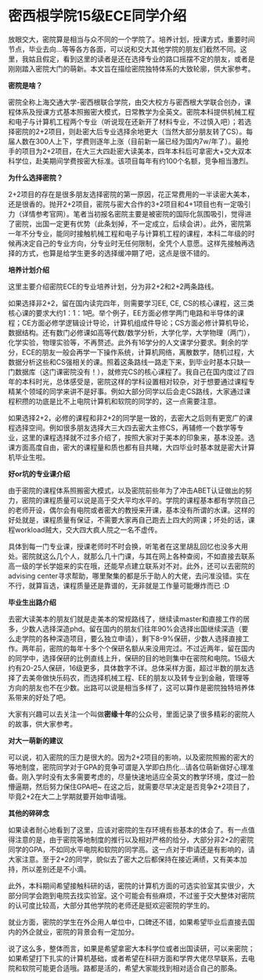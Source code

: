 # 密西根学院15级ECE同学介绍

放眼交大，密院算是相当与众不同的一个学院了。培养计划，授课方式，重要时间节点，毕业去向…等等各方各面，可以说和交大其他学院的朋友们截然不同。这里，我姑且假定，看到这里的读者是还在选择专业的路口摇摆不定的朋友，或者是刚刚踏入密院大门的萌新。本文旨在描绘密院独特体系的大致轮廓，供大家参考。

**密院是啥？**

密院全称上海交通大学-密西根联合学院，由交大校方与密西根大学联合创办，课程体系及授课方式基本照搬密大模式，日常教学为全英文。密院本科提供机械工程和电子与计算机工程两个专业（听说现在还新开了材料专业，不过慎入吧）；若选择密院的2+2项目，则赴密大后专业选择余地更大（当然大部分朋友转了CS）。每届人数在300人上下，学费则逐年上涨（目前新一届已经为国内7w/年了）。最抢手的项目为2+2项目，在大三大四赴密大读美本，四年本科后可拿密大+交大双本科学位，赴美期间学费按密大标准。该项目每年有约100个名额，竞争相当激烈。

**为什么选择密院？**

2+2项目的存在是很多朋友选择密院的第一原因，花正常费用的一半读密大美本，还是很香的。抛开2+2项目，密院与密大合作的3+2项目和4+1项目也有一定吸引力（详情参考官网）。笔者当初报名密院主要是被密院的国际化氛围吸引，觉得进了密院，出国一定更有优势（此条划掉，不一定成立，后续会讲）。此外，密院第一年不分专业，能同时接触机械工程和电子与计算机工程的课程，本科二年级的时候再决定自己的专业方向，分专业时无任何限制，全凭个人意愿。这样先接触再选择的方式，也算是给学生更多的选择缓冲期了吧，这点是很不错的。

**培养计划介绍**

这里主要介绍密院ECE的专业培养计划，分为非2+2和2+2两条路线。

如果选择非2+2，留在国内读完四年，则需要学习EE, CE, CS的核心课程，这三类核心课的要求大约1：1：1吧。举个例子，EE方面必修学两门电路和半导体的课程；CE方面必修学逻辑设计导论，计算机组成件导论；CS方面必修计算机导论，数据结构。还有数门必修课如高等代数/数学分析，大学化学，大学物理（两门），化学实验，物理实验等，不再赘述。此外有16学分的人文课学分要求。剩余的学分，ECE的朋友一般会再学一下操作系统，计算机网络，离散数学，随机过程，大数据分析这些和CS强相关的课。照着这条路线一路走下来，到毕业时基本只缺一门数据库（这门课密院没有！），就修完CS的核心课程了。我自己在国内度过了四年的本科时光，总体感受是，密院这样的学科设置相对较杂，对于想要通过课程专精某个领域的同学来讲不是好事。例如大部分同学以后会走CS路线，大家通过课程积攒的功底是比不上电院计算机和软院的同学的，这一点需要注意。

如果选择2+2，必修的课程和非2+2的同学是一致的，去密大之后则有更宽广的课程选择空间。例如很多朋友选择大三大四去密大主修CS，再辅修一个数学等专业，这里的课程选择就不过多介绍了，按照大家对于美本的印象来，基本没差。选课方面高度自由，密大的课程量和质也都有目共睹，大四毕业时基本就是密大计算机毕业生啦。

**好or坑的专业课介绍**

由于密院的课程体系照搬密大模式，以及密院前些年为了冲击ABET认证做出的努力，密院的课程质量可以说是高于交大平均水平的。学院的课程基本都有学院自己的老师开设，偶尔会有电院或者密大的教授来开课，基本没有所谓的水课。这样的好处就是，课程质量有保证，不需要大家再自己跑去上四大的网课；坏处的话，课程workload贼大，交大四大疯人院之一名不虚传。

具体到每一门专业课，授课老师时不时会换，听笔者在这里胡乱回忆也没多大用处。密院就这么几个人，就那么几十门课，与其在网上各种查阅，不如直接去联系高一级的学长学姐来的实在哦，还能早点建立联系对不对。此外，还可以去密院的advising center寻求帮助，哪里聚集的都是乐于助人的大佬，去问准没错。实在不行，就算盲选，课程质量还是靠谱的，无非就是工作量可能爆炸而已 :D

**毕业生出路介绍**

去密大读美本的朋友们就是走美本的常规路线了，继续读master和直接工作的居多，少数人选择深造phd。留在国内的朋友们往年90%会选择出国继续深造（要么走学院的各种深造项目，要么独立申请），剩下8-9%保研，少数人选择直接工作。两年前，密院的每年十多个个保研名额从来没用完过。不过近两年，留在国内的同学中，选择保研的比例直线上升，保研的目的地则集中在密院和电院。15级大约有20-25人保研，16级更多，具体数字不详。总体采样方面，超过半数的朋友选择了去美帝做快乐码农，而选择机械工程、EE的朋友以及转专业到金融，管理等方向的朋友也不在少数。出路可以说是相当多样了，这可以算作是密院独特培养体系带来的好处了吧。

大家有兴趣可以去关注一个叫做**密缘十年**的公众号，里面记录了很多精彩的密院人的故事，供大家参考。

**对大一萌新的建议**

可以说，初入密院的压力是很大的。因为2+2项目的影响，以及密院照搬的密大的等地制度，密院同学对于GPA的竞争可谓是入学即白热化…请各位萌新做好心理准备。刚入学时没有太多需要考虑的，尽量快速地适应全英文的教学环境，度过一脸懵逼期，然后努力保住GPA吧~ 在这之后，就需要尽早决定是否竞争2+2项目了，毕竟2+2在大二上学期就要开始申请哦。

**其他的碎碎念**

如果读者耐心地看到了这里，应该对密院的生存环境有些基本的体会了。有一点值得注意的是，由于密院等地制度的推行以及相对严格的给分，大部分非2+2的密院同学的GPA，不如同水平电院和软院的同学高。这一点对于申请还是有影响的，请大家注意。至于2+2的同学，貌似去了密大之后都保持在接近满绩，又有美本加持，所以差别还是不小滴。

此外，本科期间希望接触科研的话，密院的计算机方面的可选实验室其实很少，大部分同学会跑到电院去找实验室。这个可能会有些麻烦，不过鉴于交大整体对密院的认可度比较高，大部分其他学院的老师还是挺欢迎密院的学生的。

就业方面，密院的学生在外企用人单位中，口碑还不错，如果希望毕业后直接去国内的外企就业，密院的背景会有一定加分。

说了这么多，整体而言，如果是希望拿密大本科学位或者出国读研，可以来密院；如果希望打下扎实的计算机基础，或者希望在科研方面和学界大佬尽早联系，去电院和软院可能更合适哦。路都是活的，希望大家能找到相对适合自己的那条。

